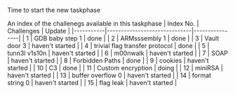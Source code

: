 Time to start the new taskphase

An index of the challenegs available in this taskphase
| Index No. | Challenges                   | Update         |
|-----------|------------------------------|----------------|
| 1         | GDB baby step 1              | done |
| 2         | ARMsssembly 1                | done |
| 3         | Vault door 3                 | haven't started |
| 4         | trivial flag transfer protocol | done |
| 5         | tunn3l v1s10n                | haven't started |
| 6         | m00nwalk                     | haven't started |
| 7         | SOAP                         | haven't started |
| 8         | Forbidden Paths              | done |
| 9         | cookies                      | haven't started |
| 10        | C3                           | done |
| 11        | Custom encryption            | doing |
| 12        | miniRSA                      | haven't started |
| 13        | buffer overflow 0            | haven't started |
| 14        | format string 0              | haven't started |
| 15        | flag leak                    | haven't started |
